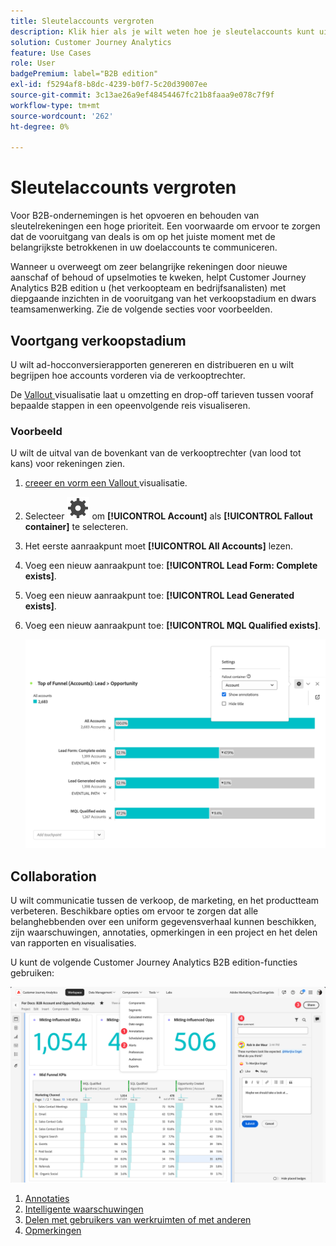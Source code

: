 ```yaml
---
title: Sleutelaccounts vergroten
description: Klik hier als je wilt weten hoe je sleutelaccounts kunt uitbreiden met de Customer Journey Analytics B2B edition.
solution: Customer Journey Analytics
feature: Use Cases
role: User
badgePremium: label="B2B edition"
exl-id: f5294af8-b8dc-4239-b0f7-5c20d39007ee
source-git-commit: 3c13ae26a9ef48454467fc21b8faaa9e078c7f9f
workflow-type: tm+mt
source-wordcount: '262'
ht-degree: 0%

---
```


# Sleutelaccounts vergroten

Voor B2B-ondernemingen is het opvoeren en behouden van sleutelrekeningen een hoge prioriteit. Een voorwaarde om ervoor te zorgen dat de vooruitgang van deals is om op het juiste moment met de belangrijkste betrokkenen in uw doelaccounts te communiceren.

Wanneer u overweegt om zeer belangrijke rekeningen door nieuwe aanschaf of behoud of upselmoties te kweken, helpt Customer Journey Analytics B2B edition u (het verkoopteam en bedrijfsanalisten) met diepgaande inzichten in de vooruitgang van het verkoopstadium en dwars teamsamenwerking. Zie de volgende secties voor voorbeelden.

## Voortgang verkoopstadium

U wilt ad-hocconversierapporten genereren en distribueren en u wilt begrijpen hoe accounts vorderen via de verkooptrechter.

De [ Vallout ](/help/analysis-workspace/visualizations/fallout/fallout-flow.md) visualisatie laat u omzetting en drop-off tarieven tussen vooraf bepaalde stappen in een opeenvolgende reis visualiseren.

### Voorbeeld

U wilt de uitval van de bovenkant van de verkooptrechter (van lood tot kans) voor rekeningen zien.

1. [ creeer en vorm een Vallout ](/help/analysis-workspace/visualizations/fallout/configuring-fallout.md) visualisatie.
1. Selecteer ![ Plaatsend ](/help/assets/icons/Setting.svg) om **[!UICONTROL Account]** als **[!UICONTROL Fallout container]** te selecteren.
1. Het eerste aanraakpunt moet **[!UICONTROL All Accounts]** lezen.
1. Voeg een nieuw aanraakpunt toe: **[!UICONTROL Lead Form: Complete exists]**.
1. Voeg een nieuw aanraakpunt toe: **[!UICONTROL Lead Generated exists]**.
1. Voeg een nieuw aanraakpunt toe: **[!UICONTROL MQL Qualified exists]**.

   ![ B2B - kweek zeer belangrijke rekeningen - de progressie van het verkoopstadium - val ](assets/b2b-uc-grow-key-accounts-fallout.png)


## Collaboration

U wilt communicatie tussen de verkoop, de marketing, en het productteam verbeteren. Beschikbare opties om ervoor te zorgen dat alle belanghebbenden over een uniform gegevensverhaal kunnen beschikken, zijn waarschuwingen, annotaties, opmerkingen in een project en het delen van rapporten en visualisaties.

U kunt de volgende Customer Journey Analytics B2B edition-functies gebruiken:

![ B2B gebruiksgeval - kweek zeer belangrijke rekeningen - samenwerking - aandeel ](assets/b2b-uc-grow-key-accounts-share.png)

1. [Annotaties](/help/components/annotations/overview.md)
1. [Intelligente waarschuwingen](/help/components/c-intelligent-alerts/intelligent-alerts.md)
1. [Delen met gebruikers van werkruimten of met anderen](/help/analysis-workspace/curate-share/share-projects.md)
1. [Opmerkingen](/help/analysis-workspace/build-workspace-project/comment-projects.md)
